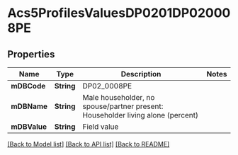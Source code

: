 # Acs5ProfilesValuesDP0201DP020008PE

## Properties
Name | Type | Description | Notes
------------ | ------------- | ------------- | -------------
**mDBCode** | **String** | DP02_0008PE | 
**mDBName** | **String** | Male householder, no spouse/partner present: Householder living alone (percent) | 
**mDBValue** | **String** | Field value | 

[[Back to Model list]](../README.md#documentation-for-models) [[Back to API list]](../README.md#documentation-for-api-endpoints) [[Back to README]](../README.md)



